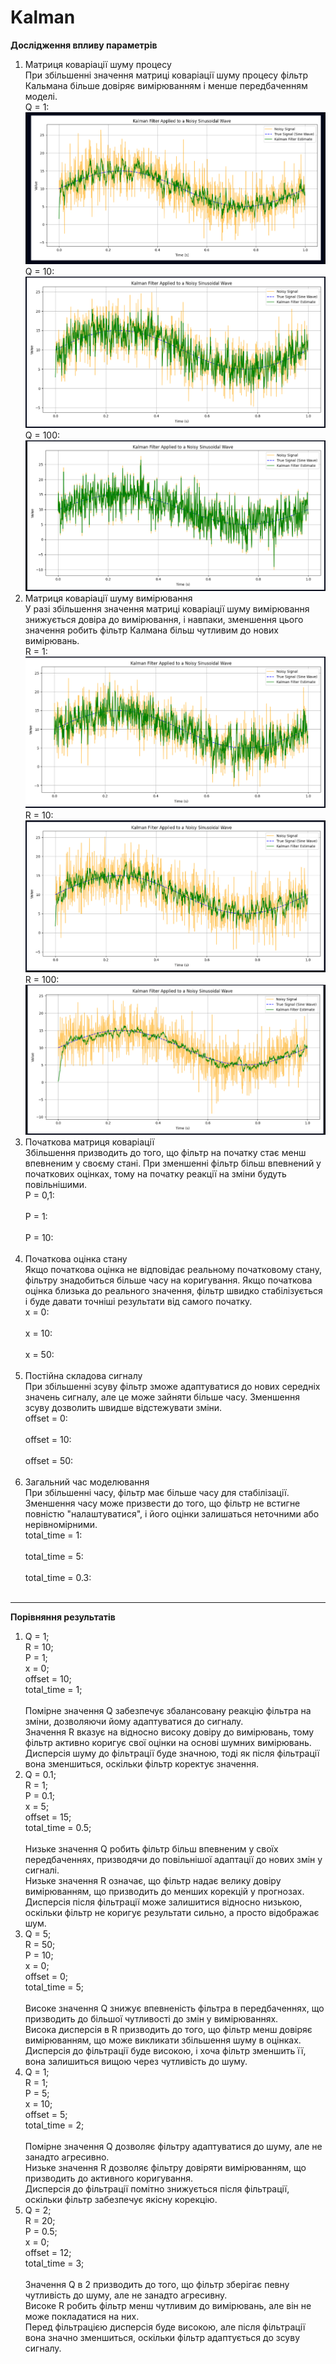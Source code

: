 # Kalman  
**Дослідження впливу параметрів**  
1. Матриця коваріації шуму процесу  
При збільшенні значення матриці коваріації шуму процесу фільтр Кальмана більше довіряє вимірюванням і менше передбаченням моделі.  
Q = 1:  
![](https://github.com/MKroppp/Kalman/blob/main/Screenshots/Q1.png)  
Q = 10:  
![](https://github.com/MKroppp/Kalman/blob/main/Screenshots/Q10.png)  
Q = 100:  
![](https://github.com/MKroppp/Kalman/blob/main/Screenshots/Q100.png)
2. Матриця коваріації шуму вимірювання  
У разі збільшення значення матриці коваріації шуму вимірювання знижується довіра до вимірювання, і навпаки, зменшення цього значення робить фільтр Калмана більш чутливим до нових вимірювань.  
R = 1:  
![](https://github.com/MKroppp/Kalman/blob/main/Screenshots/R1.png)  
R = 10:  
![](https://github.com/MKroppp/Kalman/blob/main/Screenshots/R10.png)  
R = 100:  
![](https://github.com/MKroppp/Kalman/blob/main/Screenshots/R100.png)
4. Початкова матриця коваріації  
Збільшення призводить до того, що фільтр на початку стає менш впевненим у своєму стані. При зменшенні фільтр більш впевнений у початкових оцінках, тому на початку реакції на зміни будуть повільнішими.  
P = 0,1:  
![]()  
P = 1:  
![]()  
P = 10:  
![]()  
5. Початкова оцінка стану  
Якщо початкова оцінка не відповідає реальному початковому стану, фільтру знадобиться більше часу на коригування. Якщо початкова оцінка близька до реального значення, фільтр швидко стабілізується і буде давати точніші результати від самого початку.  
x = 0:  
![]()  
x = 10:  
![]()  
x = 50:  
![]()  
6. Постійна складова сигналу  
При збільшенні зсуву фільтр зможе адаптуватися до нових середніх значень сигналу, але це може зайняти більше часу. Зменшення зсуву дозволить швидше відстежувати зміни.  
offset = 0:  
![]()  
offset = 10:  
![]()  
offset = 50:  
![]()  
7. Загальний час моделювання  
При збільшенні часу, фільтр має більше часу для стабілізації. Зменшення часу може призвести до того, що фільтр не встигне повністю "налаштуватися", і його оцінки залишаться неточними або нерівномірними.  
total_time = 1:  
![]()  
total_time = 5:  
![]()  
total_time = 0.3:  
![]()  
---  
**Порівняння результатів**  
1. Q = 1;  
   R = 10;  
   P = 1;  
   x = 0;  
   offset = 10;  
   total_time = 1;  
![]()  
Помірне значення Q забезпечує збалансовану реакцію фільтра на зміни, дозволяючи йому адаптуватися до сигналу.  
Значення R вказує на відносно високу довіру до вимірювань, тому фільтр активно коригує свої оцінки на основі шумних вимірювань.  
Дисперсія шуму до фільтрації буде значною, тоді як після фільтрації вона зменшиться, оскільки фільтр коректує значення.  
2. Q = 0.1;  
   R = 1;  
   P = 0.1;  
   x = 5;  
   offset = 15;  
   total_time = 0.5;  
![]()  
Низьке значення Q робить фільтр більш впевненим у своїх передбаченнях, призводячи до повільнішої адаптації до нових змін у сигналі.  
Низьке значення R означає, що фільтр надає велику довіру вимірюванням, що призводить до менших корекцій у прогнозах.  
Дисперсія після фільтрації може залишитися відносно низькою, оскільки фільтр не коригує результати сильно, а просто відображає шум.  
3. Q = 5;  
   R = 50;  
   P = 10;  
   x = 0;  
   offset = 0;  
   total_time = 5;  
![]()  
Високе значення Q знижує впевненість фільтра в передбаченнях, що призводить до більшої чутливості до змін у вимірюваннях.  
Висока дисперсія в R призводить до того, що фільтр менш довіряє вимірюванням, що може викликати збільшення шуму в оцінках.  
Дисперсія до фільтрації буде високою, і хоча фільтр зменшить її, вона залишиться вищою через чутливість до шуму.  
5. Q = 1;  
   R = 1;  
   P = 5;  
   x = 10;  
   offset = 5;  
   total_time = 2;  
![]()  
Помірне значення Q дозволяє фільтру адаптуватися до шуму, але не занадто агресивно.  
Низьке значення R дозволяє фільтру довіряти вимірюванням, що призводить до активного коригування.  
Дисперсія до фільтрації помітно знижується після фільтрації, оскільки фільтр забезпечує якісну корекцію.  
7. Q = 2;  
   R = 20;  
   P = 0.5;  
   x = 0;  
   offset = 12;  
   total_time = 3;  
![]()  
Значення Q в 2 призводить до того, що фільтр зберігає певну чутливість до шуму, але не занадто агресивну.  
Високе R робить фільтр менш чутливим до вимірювань, але він не може покладатися на них.  
Перед фільтрацією дисперсія буде високою, але після фільтрації вона значно зменшиться, оскільки фільтр адаптується до зсуву сигналу.  
